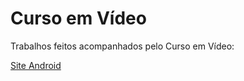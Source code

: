 # Curso em Vídeo
Trabalhos feitos acompanhados pelo Curso em Vídeo:

<a href="curso-em-video/html5-css3/site-android/android.html"> Site Android </a>
